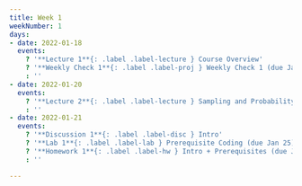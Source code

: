 ```yaml
---
title: Week 1
weekNumber: 1
days:
- date: 2022-01-18
  events:
    ? '**Lecture 1**{: .label .label-lecture } Course Overview'
    ? '**Weekly Check 1**{: .label .label-proj } Weekly Check 1 (due Jan 24)'
    : ''
- date: 2022-01-20
  events:
    ? '**Lecture 2**{: .label .label-lecture } Sampling and Probability'
    : ''
- date: 2022-01-21
  events:
    ? '**Discussion 1**{: .label .label-disc } Intro'
    ? '**Lab 1**{: .label .label-lab } Prerequisite Coding (due Jan 25)'
    ? '**Homework 1**{: .label .label-hw } Intro + Prerequisites (due Jan 27)'
    : ''

---
```

<!-- [Intro + Prerequisites](https://ds100.org/fa21/resources/assets/hw/hw1.pdf) -->
<!-- [Prerequisite Coding](https://data100.datahub.berkeley.edu/hub/user-redirect/git-pull?repo=https%3A%2F%2Fgithub.com%2FDS-100%2Ffa21&urlpath=lab%2Ftree%2Ffa21%2Flab%2Flab01%2F&branch=main) -->
